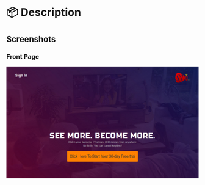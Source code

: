 # 📦 Description

## Screenshots

### Front Page
![Sjinet_Frontpage](https://github.com/VeniseTUTU/sjinet-lite/blob/master/docs/images/sjinet_frontpage.png)



